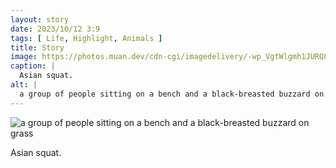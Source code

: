 ```yaml
---
layout: story
date: 2023/10/12 3:9
tags: [ Life, Highlight, Animals ]
title: Story
image: https://photos.muan.dev/cdn-cgi/imagedelivery/-wp_VgtWlgmh1JURQ8t1mg/c87ef1e0-ffd7-40be-16fe-f8e228ca1900/public
caption: |
  Asian squat.
alt: |
  a group of people sitting on a bench and a black-breasted buzzard on grass
---
```


![a group of people sitting on a bench and a black-breasted buzzard on grass](https://photos.muan.dev/cdn-cgi/imagedelivery/-wp_VgtWlgmh1JURQ8t1mg/c87ef1e0-ffd7-40be-16fe-f8e228ca1900/public)

Asian squat.
